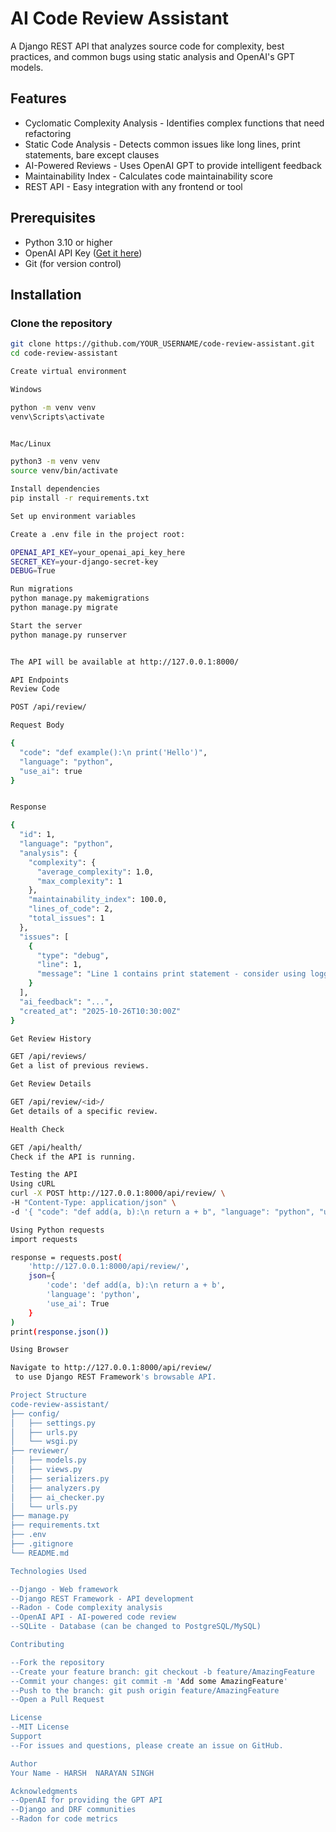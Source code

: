 # AI Code Review Assistant

A Django REST API that analyzes source code for complexity, best practices, and common bugs using static analysis and OpenAI's GPT models.

## Features
- Cyclomatic Complexity Analysis - Identifies complex functions that need refactoring
- Static Code Analysis - Detects common issues like long lines, print statements, bare except clauses
- AI-Powered Reviews - Uses OpenAI GPT to provide intelligent feedback
- Maintainability Index - Calculates code maintainability score
- REST API - Easy integration with any frontend or tool

## Prerequisites
- Python 3.10 or higher
- OpenAI API Key ([Get it here](https://platform.openai.com/))
- Git (for version control)

## Installation

### Clone the repository
```bash
git clone https://github.com/YOUR_USERNAME/code-review-assistant.git
cd code-review-assistant

Create virtual environment

Windows

python -m venv venv
venv\Scripts\activate


Mac/Linux

python3 -m venv venv
source venv/bin/activate

Install dependencies
pip install -r requirements.txt

Set up environment variables

Create a .env file in the project root:

OPENAI_API_KEY=your_openai_api_key_here
SECRET_KEY=your-django-secret-key
DEBUG=True

Run migrations
python manage.py makemigrations
python manage.py migrate

Start the server
python manage.py runserver


The API will be available at http://127.0.0.1:8000/

API Endpoints
Review Code

POST /api/review/

Request Body

{
  "code": "def example():\n print('Hello')",
  "language": "python",
  "use_ai": true
}


Response

{
  "id": 1,
  "language": "python",
  "analysis": {
    "complexity": {
      "average_complexity": 1.0,
      "max_complexity": 1
    },
    "maintainability_index": 100.0,
    "lines_of_code": 2,
    "total_issues": 1
  },
  "issues": [
    {
      "type": "debug",
      "line": 1,
      "message": "Line 1 contains print statement - consider using logging"
    }
  ],
  "ai_feedback": "...",
  "created_at": "2025-10-26T10:30:00Z"
}

Get Review History

GET /api/reviews/
Get a list of previous reviews.

Get Review Details

GET /api/review/<id>/
Get details of a specific review.

Health Check

GET /api/health/
Check if the API is running.

Testing the API
Using cURL
curl -X POST http://127.0.0.1:8000/api/review/ \
-H "Content-Type: application/json" \
-d '{ "code": "def add(a, b):\n return a + b", "language": "python", "use_ai": true }'

Using Python requests
import requests

response = requests.post(
    'http://127.0.0.1:8000/api/review/',
    json={
        'code': 'def add(a, b):\n return a + b',
        'language': 'python',
        'use_ai': True
    }
)
print(response.json())

Using Browser

Navigate to http://127.0.0.1:8000/api/review/
 to use Django REST Framework's browsable API.

Project Structure
code-review-assistant/
├── config/
│   ├── settings.py
│   ├── urls.py
│   └── wsgi.py
├── reviewer/
│   ├── models.py
│   ├── views.py
│   ├── serializers.py
│   ├── analyzers.py
│   ├── ai_checker.py
│   └── urls.py
├── manage.py
├── requirements.txt
├── .env
├── .gitignore
└── README.md

Technologies Used

--Django - Web framework
--Django REST Framework - API development
--Radon - Code complexity analysis
--OpenAI API - AI-powered code review
--SQLite - Database (can be changed to PostgreSQL/MySQL)

Contributing

--Fork the repository
--Create your feature branch: git checkout -b feature/AmazingFeature
--Commit your changes: git commit -m 'Add some AmazingFeature'
--Push to the branch: git push origin feature/AmazingFeature
--Open a Pull Request

License
--MIT License
Support
--For issues and questions, please create an issue on GitHub.

Author
Your Name - HARSH  NARAYAN SINGH

Acknowledgments
--OpenAI for providing the GPT API
--Django and DRF communities
--Radon for code metrics